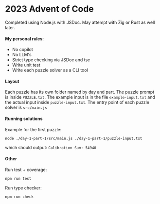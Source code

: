 # 2023 Advent of Code

Completed using Node.js with JSDoc. May attempt with Zig or Rust as well later. 

#### My personal rules:
- No copilot
- No LLM's
- Strict type checking via JSDoc and tsc
- Write unit test
- Write each puzzle solver as a CLI tool

#### Layout
Each puzzle has its own folder named by day and part. The puzzle prompt is inside `PUZZLE.txt`. The example input is in the file `example-input.txt` and the actual input inside `puzzle-input.txt`. The entry point of each puzzle solver is `src/main.js`

#### Running solutions 
Example for the first puzzle:
```bash
node ./day-1-part-1/src/main.js ./day-1-part-1/puzzle-input.txt
```
which should output: `Calibration Sum: 54940`

#### Other
Run test + coverage:
```bash
npm run test
```

Run type checker:
```bash
npm run check
```